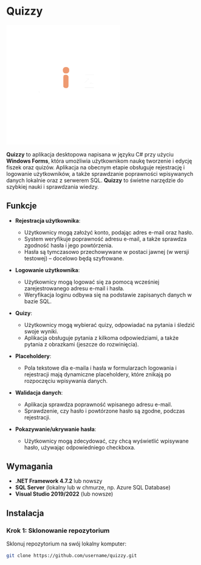 # Quizzy

<img src="WPF/Resources/LogoReadMe.png" alt="Quizzy Logo" width="300">

**Quizzy** to aplikacja desktopowa napisana w języku C# przy użyciu **Windows Forms**, która umożliwia użytkownikom naukę tworzenie i edycję fiszek oraz quizów. Aplikacja na obecnym etapie obsługuje rejestrację i logowanie użytkowników, a także sprawdzanie poprawności wpisywanych danych lokalnie oraz z serwerem SQL. **Quizzy** to świetne narzędzie do szybkiej nauki i sprawdzania wiedzy.

## Funkcje

- **Rejestracja użytkownika**:
  - Użytkownicy mogą założyć konto, podając adres e-mail oraz hasło.
  - System weryfikuje poprawność adresu e-mail, a także sprawdza zgodność hasła i jego powtórzenia.
  - Hasła są tymczasowo przechowywane w postaci jawnej (w wersji testowej) – docelowo będą szyfrowane.

- **Logowanie użytkownika**:
  - Użytkownicy mogą logować się za pomocą wcześniej zarejestrowanego adresu e-mail i hasła.
  - Weryfikacja loginu odbywa się na podstawie zapisanych danych w bazie SQL.

- **Quizy**:
  - Użytkownicy mogą wybierać quizy, odpowiadać na pytania i śledzić swoje wyniki.
  - Aplikacja obsługuje pytania z kilkoma odpowiedziami, a także pytania z obrazkami (jeszcze do rozwinięcia).

- **Placeholdery**:
  - Pola tekstowe dla e-maila i hasła w formularzach logowania i rejestracji mają dynamiczne placeholdery, które znikają po rozpoczęciu wpisywania danych.

- **Walidacja danych**:
  - Aplikacja sprawdza poprawność wpisanego adresu e-mail.
  - Sprawdzenie, czy hasło i powtórzone hasło są zgodne, podczas rejestracji.

- **Pokazywanie/ukrywanie hasła**:
  - Użytkownicy mogą zdecydować, czy chcą wyświetlić wpisywane hasło, używając odpowiedniego checkboxa.

## Wymagania

- **.NET Framework 4.7.2** lub nowszy
- **SQL Server** (lokalny lub w chmurze, np. Azure SQL Database)
- **Visual Studio 2019/2022** (lub nowsze)

## Instalacja

### Krok 1: Sklonowanie repozytorium

Sklonuj repozytorium na swój lokalny komputer:

```bash
git clone https://github.com/username/quizzy.git
